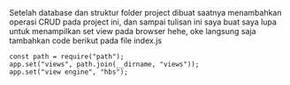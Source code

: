 Setelah database dan struktur folder project dibuat saatnya menambahkan operasi CRUD pada project ini, dan sampai tulisan ini saya buat saya lupa untuk menampilkan set view pada browser hehe, oke langsung saja tambahkan code berikut pada file index.js

```
const path = require("path");
app.set("views", path.join(__dirname, "views"));
app.set("view engine", "hbs");
```
